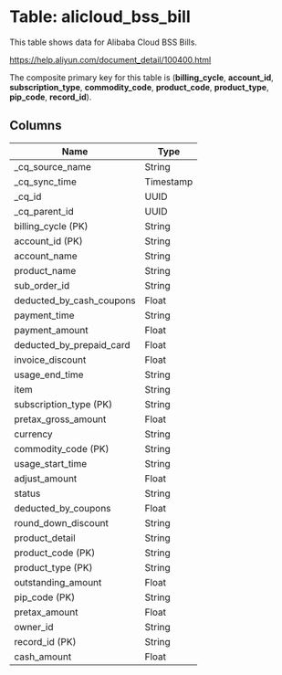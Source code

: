 # Table: alicloud_bss_bill

This table shows data for Alibaba Cloud BSS Bills.

https://help.aliyun.com/document_detail/100400.html

The composite primary key for this table is (**billing_cycle**, **account_id**, **subscription_type**, **commodity_code**, **product_code**, **product_type**, **pip_code**, **record_id**).

## Columns

| Name          | Type          |
| ------------- | ------------- |
|_cq_source_name|String|
|_cq_sync_time|Timestamp|
|_cq_id|UUID|
|_cq_parent_id|UUID|
|billing_cycle (PK)|String|
|account_id (PK)|String|
|account_name|String|
|product_name|String|
|sub_order_id|String|
|deducted_by_cash_coupons|Float|
|payment_time|String|
|payment_amount|Float|
|deducted_by_prepaid_card|Float|
|invoice_discount|Float|
|usage_end_time|String|
|item|String|
|subscription_type (PK)|String|
|pretax_gross_amount|Float|
|currency|String|
|commodity_code (PK)|String|
|usage_start_time|String|
|adjust_amount|Float|
|status|String|
|deducted_by_coupons|Float|
|round_down_discount|String|
|product_detail|String|
|product_code (PK)|String|
|product_type (PK)|String|
|outstanding_amount|Float|
|pip_code (PK)|String|
|pretax_amount|Float|
|owner_id|String|
|record_id (PK)|String|
|cash_amount|Float|